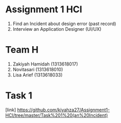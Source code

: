 # Assignment 1 HCI
   1. Find an Incident about design error (past record)
   2. Interview an Application Designer (UI/UX)

# Team H
   1. Zakiyah Hamidah (1313618017)
   2. Novitasari (1313618010)
   3. Lisa Arief (1313618033)
 
 # Task 1
[link] https://github.com/kiyahza27/Assignment1-HCI/tree/master/Task%201%20(an%20Incident)
